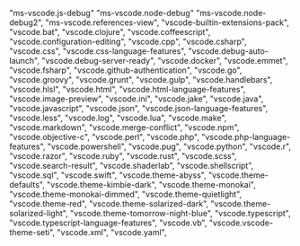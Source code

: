 "ms-vscode.js-debug"
"ms-vscode.node-debug"
"ms-vscode.node-debug2",
"ms-vscode.references-view",
"vscode-builtin-extensions-pack",
"vscode.bat",
"vscode.clojure",
"vscode.coffeescript",
"vscode.configuration-editing",
"vscode.cpp",
"vscode.csharp",
"vscode.css",
"vscode.css-language-features",
"vscode.debug-auto-launch",
"vscode.debug-server-ready",
"vscode.docker",
"vscode.emmet",
"vscode.fsharp",
"vscode.github-authentication",
"vscode.go",
"vscode.groovy",
"vscode.grunt",
"vscode.gulp",
"vscode.handlebars",
"vscode.hlsl",
"vscode.html",
"vscode.html-language-features",
"vscode.image-preview",
"vscode.ini",
"vscode.jake",
"vscode.java",
"vscode.javascript",
"vscode.json",
"vscode.json-language-features",
"vscode.less",
"vscode.log",
"vscode.lua",
"vscode.make",
"vscode.markdown",
"vscode.merge-conflict",
"vscode.npm",
"vscode.objective-c",
"vscode.perl",
"vscode.php",
"vscode.php-language-features",
"vscode.powershell",
"vscode.pug",
"vscode.python",
"vscode.r",
"vscode.razor",
"vscode.ruby",
"vscode.rust",
"vscode.scss",
"vscode.search-result",
"vscode.shaderlab",
"vscode.shellscript",
"vscode.sql",
"vscode.swift",
"vscode.theme-abyss",
"vscode.theme-defaults",
"vscode.theme-kimbie-dark",
"vscode.theme-monokai",
"vscode.theme-monokai-dimmed",
"vscode.theme-quietlight",
"vscode.theme-red",
"vscode.theme-solarized-dark",
"vscode.theme-solarized-light",
"vscode.theme-tomorrow-night-blue",
"vscode.typescript",
"vscode.typescript-language-features",
"vscode.vb",
"vscode.vscode-theme-seti",
"vscode.xml",
"vscode.yaml",